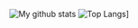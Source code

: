 ![My github stats](https://github-readme-stats.vercel.app/api?username=NagaYZ&count_private=true&show_icons=true&theme=tokyonight)
![Top Langs](https://github-readme-stats.vercel.app/api/top-langs/?username=NagaYZ&layout=compact&theme=tokyonight&count_private=true&langs_count=10)]


